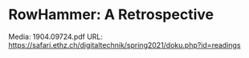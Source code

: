 # RowHammer: A Retrospective

Media: 1904.09724.pdf
URL: https://safari.ethz.ch/digitaltechnik/spring2021/doku.php?id=readings